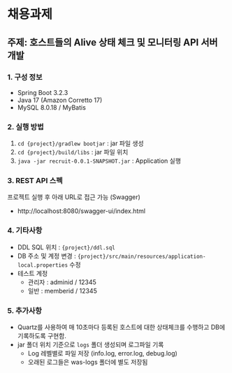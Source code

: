 # 채용과제
## 주제: 호스트들의 Alive 상태 체크 및 모니터링 API 서버 개발

### 1. 구성 정보
* Spring Boot 3.2.3
* Java 17 (Amazon Corretto 17)
* MySQL 8.0.18 / MyBatis


### 2. 실행 방법
1. `cd {project}/gradlew bootjar` : jar 파일 생성
2. `cd {project}/build/libs` : jar 파일 위치
3. `java -jar recruit-0.0.1-SNAPSHOT.jar` : Application 실행


### 3. REST API 스펙
프로젝트 실행 후 아래 URL로 접근 가능 (Swagger)
* http://localhost:8080/swagger-ui/index.html

### 4. 기타사항
* DDL SQL 위치 : `{project}/ddl.sql`
* DB 주소 및 계정 변경 : `{project}/src/main/resources/application-local.properties` 수정
* 테스트 계정
  * 관리자 : adminid / 12345
  * 일반 : memberid / 12345

### 5. 추가사항
* Quartz를 사용하여 매 10초마다 등록된 호스트에 대한 상태체크를 수행하고 DB에 기록하도록 구현함.
* jar 폴더 위치 기준으로 `logs` 폴더 생성되며 로그파일 기록
  * Log 레벨별로 파일 저장 (info.log, error.log, debug.log)
  * 오래된 로그들은 was-logs 폴더에 별도 저장됨